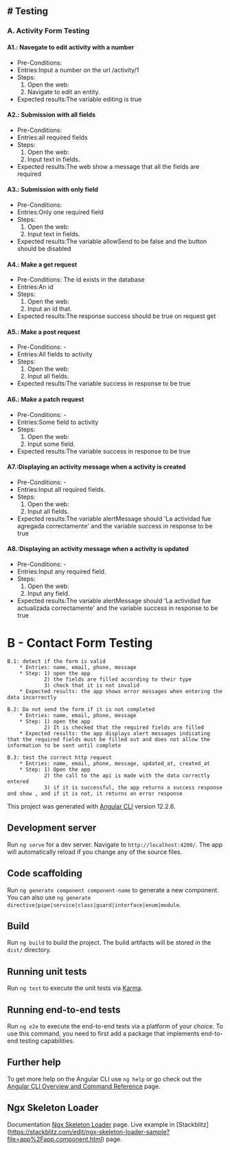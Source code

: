<h2># Testing</h2>

<p><h3>A. Activity Form Testing</h3></p>
<p><h4>A1.: Navegate to edit activity with a number</h4></p>
<ul>
 <li>Pre-Conditions:</li>
 <li>Entries:Input a number on the url /activity/1</li>
 <li>Steps: 
 <ol>
 <li>Open the web:</li>
 <li>Navigate to edit an entity.</li> 
</ol> 
 </li>
 <li>Expected results:The variable editing is true</li>
</ul>


<p><h4>A2.: Submission with all fields</h4></p>
<ul>
 <li>Pre-Conditions:</li>
 <li>Entries:all required fields</li>
 <li>Steps: 
 <ol>
 <li>Open the web:</li>
 <li>Input text in fields.</li> 
</ol> 
 </li>
 <li>Expected results:The web show a message that all the fields are required</li>
</ul>


<p><h4>A3.: Submission with only field</h4></p>
<ul>
 <li>Pre-Conditions:</li>
 <li>Entries:Only one required field</li>
 <li>Steps: 
 <ol>
 <li>Open the web:</li>
 <li>Input text in fields.</li> 
</ol> 
 </li>
 <li>Expected results:The variable allowSend to be false and the button should be disabled </li>
</ul>


<p><h4>A4.: Make a get request</h4></p>
<ul>
 <li>Pre-Conditions: The id exists in the database</li>
 <li>Entries:An id</li>
 <li>Steps: 
 <ol>
 <li>Open the web:</li>
 <li>Input an id that.</li> 
</ol> 
 </li>
 <li>Expected results:The response success should be true on request get </li>
</ul>


<p><h4>A5.: Make a post request</h4></p>
<ul>
 <li>Pre-Conditions: - </li>
 <li>Entries:All fields to activity</li>
 <li>Steps: 
 <ol>
 <li>Open the web:</li>
 <li>Input all fields.</li> 
</ol> 
 </li>
 <li>Expected results:The variable success in response to be true </li>
</ul>


<p><h4>A6.: Make a patch request</h4></p>
<ul>
 <li>Pre-Conditions: - </li>
 <li>Entries:Some field to activity</li>
 <li>Steps: 
 <ol>
 <li>Open the web:</li>
 <li>Input some field.</li> 
</ol> 
 </li>
 <li>Expected results:The variable success in response to be true </li>
</ul>

<p><h4>A7.:Displaying an activity message when a activity is created</h4></p>
<ul>
 <li>Pre-Conditions: - </li>
 <li>Entries:Input all required fields.</li>
 <li>Steps: 
 <ol>
 <li>Open the web:</li>
 <li>Input all fields.</li> 
</ol> 
 </li>
 <li>Expected results:The variable alertMessage should 'La actividad fue agregada correctamente' and the variable success in response to be true </li>
</ul>

<p><h4>A8.:Displaying an activity message when a activity is updated</h4></p>
<ul>
 <li>Pre-Conditions: - </li>
 <li>Entries:Input any required field.</li>
 <li>Steps: 
 <ol>
 <li>Open the web:</li>
 <li>Input any field.</li> 
</ol> 
 </li>
 <li>Expected results:The variable alertMessage should 'La actividad fue actualizada correctamente' and the variable success in response to be true </li>
</ul>



# B - Contact Form Testing

    B.1: detect if the form is valid
        * Entries: name, email, phone, message
        * Step: 1) open the app
                2) the fields are filled according to their type
                3) check that it is not invalid
        * Expected results: the app shows error messages when entering the data incorrectly

    B.2: Do not send the form if it is not completed
        * Entries: name, email, phone, message
        * Step: 1) open the app
                2) It is checked that the required fields are filled
        * Expected results: the app displays alert messages indicating that the required fields must be filled out and does not allow the information to be sent until complete

    B.3: test the correct http request
        * Entries: name, email, phone, message, updated_at, created_at
        * Step: 1) Open the app
                2) the call to the api is made with the data correctly entered
                3) if it is successful, the app returns a success response and show , and if it is not, it returns an error response



This project was generated with [Angular CLI](https://github.com/angular/angular-cli) version 12.2.6.

## Development server

Run `ng serve` for a dev server. Navigate to `http://localhost:4200/`. The app will automatically reload if you change any of the source files.

## Code scaffolding

Run `ng generate component component-name` to generate a new component. You can also use `ng generate directive|pipe|service|class|guard|interface|enum|module`.

## Build

Run `ng build` to build the project. The build artifacts will be stored in the `dist/` directory.

## Running unit tests

Run `ng test` to execute the unit tests via [Karma](https://karma-runner.github.io).

## Running end-to-end tests

Run `ng e2e` to execute the end-to-end tests via a platform of your choice. To use this command, you need to first add a package that implements end-to-end testing capabilities.

## Further help

To get more help on the Angular CLI use `ng help` or go check out the [Angular CLI Overview and Command Reference](https://angular.io/cli) page.

## Ngx Skeleton Loader

Documentation [Ngx Skeleton Loader](https://www.npmjs.com/package/ngx-skeleton-loader) page.
Live example in [Stackblitz] (https://stackblitz.com/edit/ngx-skeleton-loader-sample?file=app%2Fapp.component.html) page.